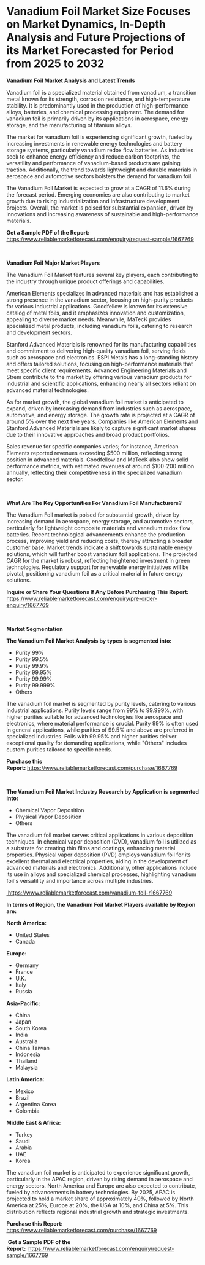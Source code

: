 <p><h1>Vanadium Foil Market Size Focuses on Market Dynamics, In-Depth Analysis and Future Projections of its Market Forecasted for Period from 2025 to 2032</h1></p><p><strong>Vanadium Foil Market Analysis and Latest Trends</strong></p>
<p><p>Vanadium foil is a specialized material obtained from vanadium, a transition metal known for its strength, corrosion resistance, and high-temperature stability. It is predominantly used in the production of high-performance alloys, batteries, and chemical processing equipment. The demand for vanadium foil is primarily driven by its applications in aerospace, energy storage, and the manufacturing of titanium alloys.</p><p>The market for vanadium foil is experiencing significant growth, fueled by increasing investments in renewable energy technologies and battery storage systems, particularly vanadium redox flow batteries. As industries seek to enhance energy efficiency and reduce carbon footprints, the versatility and performance of vanadium-based products are gaining traction. Additionally, the trend towards lightweight and durable materials in aerospace and automotive sectors bolsters the demand for vanadium foil.</p><p>The Vanadium Foil Market is expected to grow at a CAGR of 11.6% during the forecast period. Emerging economies are also contributing to market growth due to rising industrialization and infrastructure development projects. Overall, the market is poised for substantial expansion, driven by innovations and increasing awareness of sustainable and high-performance materials.</p></p>
<p><strong>Get a Sample PDF of the Report:&nbsp;</strong> <a href="https://www.reliablemarketforecast.com/enquiry/request-sample/1667769?utm_campaign=3735&utm_medium=2&utm_source=Github&utm_content=ia&utm_term=18042025&utm_id=vanadium-foil">https://www.reliablemarketforecast.com/enquiry/request-sample/1667769</a></p>
<p>&nbsp;</p>
<p><strong>Vanadium Foil Major Market Players</strong></p>
<p><p>The Vanadium Foil Market features several key players, each contributing to the industry through unique product offerings and capabilities. </p><p>American Elements specializes in advanced materials and has established a strong presence in the vanadium sector, focusing on high-purity products for various industrial applications. Goodfellow is known for its extensive catalog of metal foils, and it emphasizes innovation and customization, appealing to diverse market needs. Meanwhile, MaTecK provides specialized metal products, including vanadium foils, catering to research and development sectors.</p><p>Stanford Advanced Materials is renowned for its manufacturing capabilities and commitment to delivering high-quality vanadium foil, serving fields such as aerospace and electronics. ESPI Metals has a long-standing history and offers tailored solutions, focusing on high-performance materials that meet specific client requirements. Advanced Engineering Materials and Strem contribute to the market by offering various vanadium products for industrial and scientific applications, enhancing nearly all sectors reliant on advanced material technologies.</p><p>As for market growth, the global vanadium foil market is anticipated to expand, driven by increasing demand from industries such as aerospace, automotive, and energy storage. The growth rate is projected at a CAGR of around 5% over the next five years. Companies like American Elements and Stanford Advanced Materials are likely to capture significant market shares due to their innovative approaches and broad product portfolios.</p><p>Sales revenue for specific companies varies; for instance, American Elements reported revenues exceeding $500 million, reflecting strong position in advanced materials. Goodfellow and MaTecK also show solid performance metrics, with estimated revenues of around $100-200 million annually, reflecting their competitiveness in the specialized vanadium sector.</p></p>
<p>&nbsp;</p>
<p><strong>What Are The Key Opportunities For Vanadium Foil Manufacturers?</strong></p>
<p><p>The Vanadium Foil market is poised for substantial growth, driven by increasing demand in aerospace, energy storage, and automotive sectors, particularly for lightweight composite materials and vanadium redox flow batteries. Recent technological advancements enhance the production process, improving yield and reducing costs, thereby attracting a broader customer base. Market trends indicate a shift towards sustainable energy solutions, which will further boost vanadium foil applications. The projected CAGR for the market is robust, reflecting heightened investment in green technologies. Regulatory support for renewable energy initiatives will be pivotal, positioning vanadium foil as a critical material in future energy solutions.</p></p>
<p><strong>Inquire or Share Your Questions If Any Before Purchasing This Report:</strong> <a href="https://www.reliablemarketforecast.com/enquiry/pre-order-enquiry/1667769?utm_campaign=3735&utm_medium=2&utm_source=Github&utm_content=ia&utm_term=18042025&utm_id=vanadium-foil">https://www.reliablemarketforecast.com/enquiry/pre-order-enquiry/1667769</a></p>
<p>&nbsp;</p>
<p><strong>Market Segmentation</strong></p>
<p><strong>The Vanadium Foil Market Analysis by types is segmented into:</strong></p>
<p><ul><li>Purity 99%</li><li>Purity 99.5%</li><li>Purity 99.9%</li><li>Purity 99.95%</li><li>Purity 99.99%</li><li>Purity 99.999%</li><li>Others</li></ul></p>
<p><p>The vanadium foil market is segmented by purity levels, catering to various industrial applications. Purity levels range from 99% to 99.999%, with higher purities suitable for advanced technologies like aerospace and electronics, where material performance is crucial. Purity 99% is often used in general applications, while purities of 99.5% and above are preferred in specialized industries. Foils with 99.95% and higher purities deliver exceptional quality for demanding applications, while "Others" includes custom purities tailored to specific needs.</p></p>
<p><strong>Purchase this Report:&nbsp;</strong><a href="https://www.reliablemarketforecast.com/purchase/1667769?utm_campaign=3735&utm_medium=2&utm_source=Github&utm_content=ia&utm_term=18042025&utm_id=vanadium-foil">https://www.reliablemarketforecast.com/purchase/1667769</a></p>
<p>&nbsp;</p>
<p><strong>The Vanadium Foil Market Industry Research by Application is segmented into:</strong></p>
<p><ul><li>Chemical Vapor Deposition</li><li>Physical Vapor Deposition</li><li>Others</li></ul></p>
<p><p>The vanadium foil market serves critical applications in various deposition techniques. In chemical vapor deposition (CVD), vanadium foil is utilized as a substrate for creating thin films and coatings, enhancing material properties. Physical vapor deposition (PVD) employs vanadium foil for its excellent thermal and electrical properties, aiding in the development of advanced materials and electronics. Additionally, other applications include its use in alloys and specialized chemical processes, highlighting vanadium foil's versatility and importance across multiple industries.</p></p>
<p><a href="https://www.reliablemarketforecast.com/vanadium-foil-r1667769?utm_campaign=3735&utm_medium=2&utm_source=Github&utm_content=ia&utm_term=18042025&utm_id=vanadium-foil">&nbsp;https://www.reliablemarketforecast.com/vanadium-foil-r1667769</a></p>
<p><strong>In terms of Region, the Vanadium Foil Market Players available by Region are:</strong></p>
<p>
    <p> <strong> North America: </strong>
        <ul>
            <li>United States</li>
            <li>Canada</li>
        </ul>
        </p> 
    <p> <strong> Europe: </strong>
        <ul>
            <li>Germany</li>
            <li>France</li>
            <li>U.K.</li>
            <li>Italy</li>
            <li>Russia</li>
        </ul>
        </p> 
    <p> <strong> Asia-Pacific: </strong>
        <ul>
            <li>China</li>
            <li>Japan</li>
            <li>South Korea</li>
            <li>India</li>
            <li>Australia</li>
            <li>China Taiwan</li>
            <li>Indonesia</li>
            <li>Thailand</li>
            <li>Malaysia</li>
        </ul>
        </p> 
    <p> <strong> Latin America: </strong>
        <ul>
            <li>Mexico</li>
            <li>Brazil</li>
            <li>Argentina Korea</li>
            <li>Colombia</li>
        </ul>
        </p> 
    <p> <strong> Middle East & Africa: </strong>
        <ul>
            <li>Turkey</li>
            <li>Saudi</li>
            <li>Arabia</li>
            <li>UAE</li>
            <li>Korea</li>
        </ul>
    </p>
    </p>
<p><p>The vanadium foil market is anticipated to experience significant growth, particularly in the APAC region, driven by rising demand in aerospace and energy sectors. North America and Europe are also expected to contribute, fueled by advancements in battery technologies. By 2025, APAC is projected to hold a market share of approximately 40%, followed by North America at 25%, Europe at 20%, the USA at 10%, and China at 5%. This distribution reflects regional industrial growth and strategic investments.</p></p>
<p><strong>Purchase this Report: </strong><a href="https://www.reliablemarketforecast.com/purchase/1667769?utm_campaign=3735&utm_medium=2&utm_source=Github&utm_content=ia&utm_term=18042025&utm_id=vanadium-foil">https://www.reliablemarketforecast.com/purchase/1667769</a></p>
<p>&nbsp;<strong>Get a Sample PDF of the Report:&nbsp;&nbsp;</strong><a href="https://www.reliablemarketforecast.com/enquiry/request-sample/1667769?utm_campaign=3735&utm_medium=2&utm_source=Github&utm_content=ia&utm_term=18042025&utm_id=vanadium-foil">https://www.reliablemarketforecast.com/enquiry/request-sample/1667769</a></p>
<p><strong></strong></p>
<p><p></p><p></p><p></p></p>
